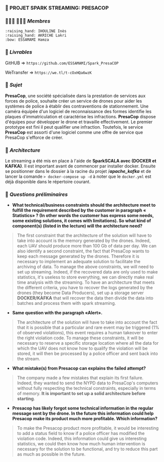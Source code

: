 ###  📝 PROJET SPARK STREAMING: PRESACOP
###  👩🏽‍💻 👨🏽‍💻 ***Membres***

	:raising_hand: IHOULINE Inès
    :raising_hand: AKRICHE Lakri
	:bow: ESSAMAMI Hamza


### 🚦 ***Livrables***

GitHUB => `https://github.com/ESSAMAMI/Spark_PresaCOP`

WeTransfer => `https://we.tl/t-cOxHQa6wzK`

### 🚧 ***Sujet***

**PresaCop**, une société spécialisée dans la prestation de services aux forces de police, souhaite
créer un service de drones pour aider les systèmes de police à établir des contraventions de stationnement.
Une caméra équipée d'un logiciel de reconnaissance des formes identifie les plaques d'immatriculation et
caractérise les infractions.
**PresaCop** dispose d'équipes pour développer le drone et travaille effectivement. Le premier prototype est
fini il peut qualifier une infraction. Toutefois, le service **PresaCop** est assorti d'une
logiciel comme une offre de service que PresaCop s'efforce de créer.

### 🧱 ***Architecture***
Le streaming a été mis en place à l'aide de **SparkSCALA avec (DOCKER et KAFKA)**.
Il est important avant de commencer par installer docker. Ensuite se positionner dans le dossier à la racine du projet /***apache_kafka*** et de lancer la comande `> docker-compose up -d` à noter que le `docker.yml` est déjà disponible dans le répertoire courant.

###  📌 ***Questions préliminaires***

- **What technical/business constraints should the architecture meet to fulfill the
    requirement described by the customer in paragraph « Statistics» ? (In other words
    the customer has express some needs, some existing solutions, it comes with
    limitations).
    So what kind of component(s) (listed in the lecture) will the architecture need?**

>   The first constraint that the architecture of the solution will have to take into account is the memory generated by the drones. Indeed, each UAV should produce more than 100 Gb of data per day.
    We can also identify a second constraint, the fact that PresaCop wants to keep each message generated by the drones. Therefore it is necessary to implement an adequate solution to facilitate the archiving of data.
    To manage the above constraints, we will need to set up streaming. Indeed, if the recovered data are only used to make statistics, it's useless to store everything, we can directly make real time analysis with the streaming.
    To have an architecture that meets the different criteria, you have to recover the logs generated by the drones (they become Data Producers), set up a storage server **DOCKER/KAFKA** that will recover the data then divide the data into batches and process them with spark streaming.

- **Same question with the paragraph «Alert».**

>   The architecture of the solution will have to take into account the fact that it is possible that a particular and rare event may be triggered (1% of observed violations), this event requires a human takeover to enter the right violation code.
    To manage these constraints, it will be necessary to reserve a specific storage location where all the data for which the UAV does not know how to qualify the violation will be stored, it will then be processed by a police officer and sent back into the stream.

- **What mistake(s) from Presacop can explains the failed attempt?**

>   The company made a few mistakes that explain its first failure. Indeed, they wanted to send the NYPD data to PresaCop's computers without fully respecting the technical constraints, especially in terms of memory. **It is important to set up a solid architecture before starting**.

- **Presacop has likely forgot some technical information in the regular message sent
    by the drone. In the future this information could help Presacop make its product
    much more profitable. Which information?**

>   To make the Presacop product more profitable, it would be interesting to add a status field to know if a police officer has modified the violation code. Indeed, this information could give us interesting statistics, we could then know how much human intervention is necessary for the solution to be functional, and try to reduce this part as much as possible in the future.

